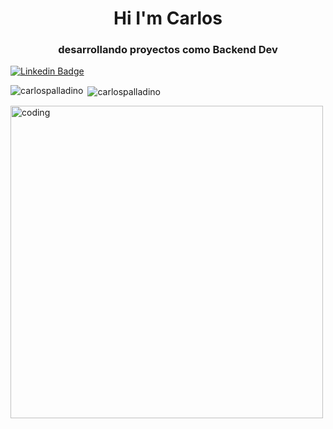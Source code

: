 <h1 align="center"> Hi I'm Carlos</h1>
<h3 align="center"> desarrollando  proyectos como  Backend Dev</h3>





[![Linkedin Badge](https://img.shields.io/badge/-Carlos%20Palladino-0072b1?style=flat&logo=Linkedin&logoColor=white)](https://www.linkedin.com/in/carlos-palladino// "Connect on LinkedIn")

<p><img align="left" src="https://github-readme-stats.vercel.app/api/top-langs?username=carlospalladino&show_icons=true&locale=en&layout=compact" alt="carlospalladino" /></p>

<p>&nbsp;<img align="center" src="https://github-readme-stats.vercel.app/api?username=carlospalladino&show_icons=true&locale=en" alt="carlospalladino" /></p>
<img aling="center" alt="coding" width="500" src="https://media.giphy.com/media/jTNG3RF6EwbkpD4LZx/giphy.gif">

